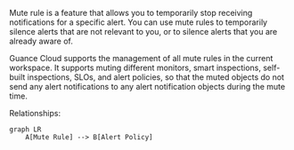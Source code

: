 Mute rule is a feature that allows you to temporarily stop receiving notifications for a specific alert. You can use mute rules to temporarily silence alerts that are not relevant to you, or to silence alerts that you are already aware of.

Guance Cloud supports the management of all mute rules in the current workspace. It supports muting different monitors, smart inspections, self-built inspections, SLOs, and alert policies, so that the muted objects do not send any alert notifications to any alert notification objects during the mute time.

Relationships:

```mermaid
graph LR
    A[Mute Rule] --> B[Alert Policy]
```